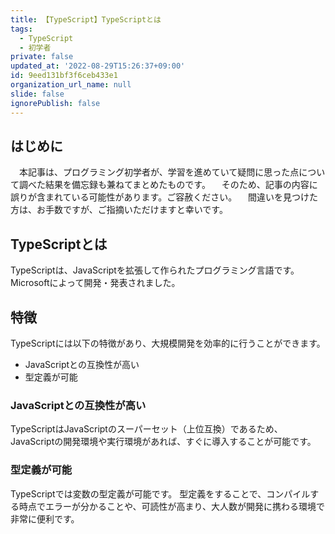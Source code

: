```yaml
---
title: 【TypeScript】TypeScriptとは
tags:
  - TypeScript
  - 初学者
private: false
updated_at: '2022-08-29T15:26:37+09:00'
id: 9eed131bf3f6ceb433e1
organization_url_name: null
slide: false
ignorePublish: false
---
```

## はじめに
　本記事は、プログラミング初学者が、学習を進めていて疑問に思った点について調べた結果を備忘録も兼ねてまとめたものです。
　そのため、記事の内容に誤りが含まれている可能性があります。ご容赦ください。
　間違いを見つけた方は、お手数ですが、ご指摘いただけますと幸いです。

## TypeScriptとは
TypeScriptは、JavaScriptを拡張して作られたプログラミング言語です。
Microsoftによって開発・発表されました。

## 特徴
TypeScriptには以下の特徴があり、大規模開発を効率的に行うことができます。

- JavaScriptとの互換性が高い
- 型定義が可能

### JavaScriptとの互換性が高い
TypeScriptはJavaScriptのスーパーセット（上位互換）であるため、JavaScriptの開発環境や実行環境があれば、すぐに導入することが可能です。

### 型定義が可能
TypeScriptでは変数の型定義が可能です。
型定義をすることで、コンパイルする時点でエラーが分かることや、可読性が高まり、大人数が開発に携わる環境で非常に便利です。



